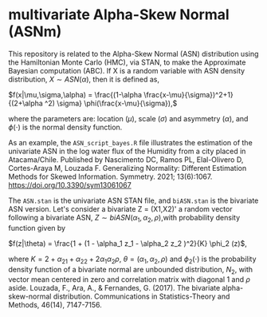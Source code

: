 # multivariate Alpha-Skew Normal (ASNm)

This repository is related to the Alpha-Skew Normal (ASN) distribution using the Hamiltonian Monte Carlo (HMC), via STAN, to make the Approximate Bayesian computation (ABC). If X is a random variable with ASN density distribution, $X \sim ASN(\alpha)$, then it is defined as,

$f(x|\mu,\sigma,\alpha) = \frac{(1-\alpha \frac{x-\mu}{\sigma})^2+1}{(2+\alpha ^2) \sigma}  \phi(\frac{x-\mu}{\sigma}),$

where the parameters are: location ($\mu$), scale ($\sigma$) and asymmetry ($\alpha$), and $\phi(\cdot)$ is the normal density function.

As an example, the `ASN_script_bayes.R` file illustrates the estimation of the univariate ASN in the log water flux of the Humidity from a city placed in Atacama/Chile. Published by Nascimento DC, Ramos PL, Elal-Olivero D, Cortes-Araya M, Louzada F. Generalizing Normality: Different Estimation Methods for Skewed Information. Symmetry. 2021; 13(6):1067. https://doi.org/10.3390/sym13061067

The `ASN.stan` is the univariate ASN STAN file, and `biASN.stan` is the bivariate ASN version. Let's consider a bivariate Z = (X1,X2)' a random vector following a bivariate ASN, $Z \sim biASN(\alpha_1,\alpha_2,\rho)$,with probability density function given by 

$f(z|\theta) = \frac{1 + (1 - \alpha_1 z_1 - \alpha_2 z_2 )^2}{K} \phi_2 (z)$,

where $K = 2 + \alpha_{21} + \alpha_{22} + 2\alpha_1 \alpha_2 \rho$, $\theta = (\alpha_1 , \alpha_2 , \rho)$ and $\phi_2(\cdot)$ is the probability density function of a bivariate normal are unbounded distribution, $N_2$, with vector mean centered in zero and correlation matrix with diagonal 1 and $\rho$ aside. Louzada, F., Ara, A., & Fernandes, G. (2017). The bivariate alpha-skew-normal distribution. Communications in Statistics-Theory and Methods, 46(14), 7147-7156.
